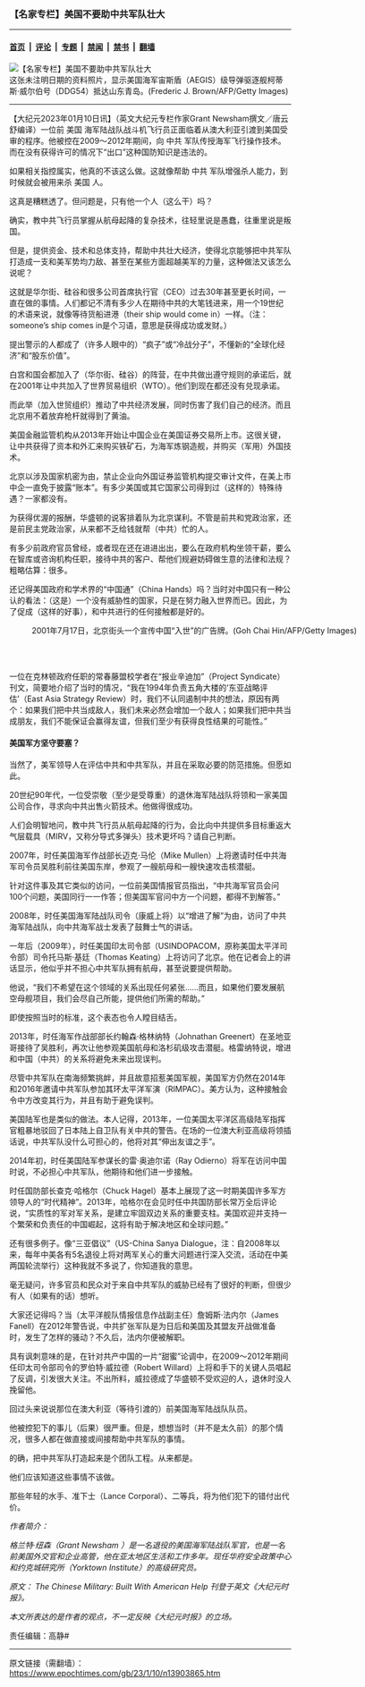 ### 【名家专栏】美国不要助中共军队壮大

---

#### [首页](../../../..?n13903865) &nbsp;|&nbsp; [评论](../../../../../epoch-comment?n13903865) &nbsp;|&nbsp; [专题](../../../../../epoch-special?n13903865) &nbsp;|&nbsp; [禁闻](../../../../../epoch-news?n13903865) &nbsp;|&nbsp; [禁书](../../../../../books?n13903865) &nbsp;|&nbsp; [翻墙](https://github.com/gfw-breaker/nogfw/blob/master/README.md?n13903865)


<div><img alt="【名家专栏】美国不要助中共军队壮大" class="attachment-djy_600_400 size-djy_600_400 wp-post-image" src="https://i.epochtimes.com/assets/uploads/2023/01/id13903918-GettyImages-553907841-1200x799-600x400.jpg"/>
<div class="caption">
 这张未注明日期的资料照片，显示美国海军宙斯盾（AEGIS）级导弹驱逐舰柯蒂斯‧威尔伯号（DDG54）抵达山东青岛。(Frederic J. Brown/AFP/Getty Images)
</div></div><hr/><div class="post_content" id="artbody" itemprop="articleBody">
 <!-- article content begin -->
 <p>
  【大纪元2023年01月10日讯】（英文大纪元专栏作家Grant Newsham撰文／唐云舒编译）一位前
  <ok href="https://www.epochtimes.com/gb/tag/%E7%BE%8E%E5%9B%BD.html">
   美国
  </ok>
  海军陆战队战斗机飞行员正面临着从澳大利亚引渡到美国受审的程序。他被控在2009～2012年期间，向
  <ok href="https://www.epochtimes.com/gb/tag/%E4%B8%AD%E5%85%B1.html">
   中共
  </ok>
  军队传授海军飞行操作技术。而在没有获得许可的情况下“出口”这种国防知识是违法的。
 </p>
 <p>
  如果相关指控属实，他真的不该这么做。这就像帮助
  <ok href="https://www.epochtimes.com/gb/tag/%E4%B8%AD%E5%85%B1.html">
   中共
  </ok>
  军队增强杀人能力，到时候就会被用来杀
  <ok href="https://www.epochtimes.com/gb/tag/%E7%BE%8E%E5%9B%BD.html">
   美国
  </ok>
  人。
 </p>
 <p>
  这真是糟糕透了。但问题是，只有他一个人（这么干）吗？
 </p>
 <p>
  确实，教中共飞行员掌握从航母起降的复杂技术，往轻里说是愚蠢，往重里说是叛国。
 </p>
 <p>
  但是，提供资金、技术和总体支持，帮助中共壮大经济，使得北京能够把中共军队打造成一支和美军势均力敌、甚至在某些方面超越美军的力量，这种做法又该怎么说呢？
 </p>
 <p>
  这就是华尔街、硅谷和很多公司首席执行官（CEO）过去30年甚至更长时间，一直在做的事情。人们都记不清有多少人在期待中共的大笔钱进来，用一个19世纪的术语来说，就像等待货船进港（their ship would come in）一样。（注：someone’s ship comes in是个习语，意思是获得成功或发财。）
 </p>
 <p>
  提出警示的人都成了（许多人眼中的）“疯子”或“冷战分子”，不懂新的“全球化经济”和“股东价值”。
 </p>
 <p>
  白宫和国会都加入了（华尔街、硅谷）的阵营，在中共做出遵守规则的承诺后，就在2001年让中共加入了世界贸易组织（WTO）。他们到现在都还没有兑现承诺。
 </p>
 <p>
  而此举（加入世贸组织）推动了中共经济发展，同时伤害了我们自己的经济。而且北京用不着放弃枪杆就得到了黄油。
 </p>
 <p>
  美国金融监管机构从2013年开始让中国企业在美国证券交易所上市。这很关键，让中共获得了资本和外汇来购买铁矿石，为海军炼钢造舰，并购买（军用）外国技术。
 </p>
 <p>
  北京以涉及国家机密为由，禁止企业向外国证券监管机构提交审计文件，在美上市中企一直免于披露“账本”。有多少美国或其它国家公司得到过（这样的）特殊待遇？一家都没有。
 </p>
 <p>
  为获得优渥的报酬，华盛顿的说客排着队为北京谋利。不管是前共和党政治家，还是前民主党政治家，从来都不乏给钱就帮（中共）忙的人。
 </p>
 <p>
  有多少前政府官员曾经，或者现在还在进进出出，要么在政府机构坐领干薪，要么在智库或咨询机构任职，接待中共的客户、帮他们规避妨碍做生意的法律和法规？粗略估算：很多。
 </p>
 <p>
  还记得美国政府和学术界的“中国通”（China Hands）吗？当时对中国只有一种公认的看法：（这是）一个没有威胁性的国家，只是在努力融入世界而已。因此，为了促成（这样的好事），和中共进行的任何接触都是好的。
 </p>
 <figure aria-describedby="caption-attachment-13903870" class="wp-caption aligncenter" id="attachment_13903870" style="width: 600px">
  <ok href="https://i.epochtimes.com/assets/uploads/2023/01/id13903870-GettyImages-wto-CHINA-entry-51343021-1200x835.jpg" target="_blank">
   <img alt="" class="size-large wp-image-13903870" src="https://i.epochtimes.com/assets/uploads/2023/01/id13903870-GettyImages-wto-CHINA-entry-51343021-1200x835-600x418.jpg"/>
  </ok>
  <br/><figcaption class="wp-caption-text" id="caption-attachment-13903870">
   2001年7月17日，北京街头一个宣传中国“入世”的广告牌。(Goh Chai Hin/AFP/Getty Images)
  </figcaption><br/>
 </figure><br/>
 <p>
  一位在克林顿政府任职的常春藤盟校学者在“报业辛迪加”（Project Syndicate）刊文，简要地介绍了当时的情况，“我在1994年负责五角大楼的‘东亚战略评估’（East Asia Strategy Review）时，我们不认同遏制中共的想法，原因有两个：如果我们把中共当成敌人，我们未来必然会增加一个敌人；如果我们把中共当成朋友，我们不能保证会赢得友谊，但我们至少有获得良性结果的可能性。”
 </p>
 <h4>
  美国军方坚守要塞？
 </h4>
 <p>
  当然了，美军领导人在评估中共和中共军队，并且在采取必要的防范措施。但愿如此。
 </p>
 <p>
  20世纪90年代，一位受崇敬（至少是受尊重）的退休海军陆战队将领和一家美国公司合作，寻求向中共出售火箭技术。他做得很成功。
 </p>
 <p>
  人们会明智地问，教中共飞行员从航母起降的行为，会比向中共提供多目标重返大气层载具（MIRV，又称分导式多弹头）技术更坏吗？请自己判断。
 </p>
 <p>
  2007年，时任美国海军作战部长迈克‧马伦（Mike Mullen）上将邀请时任中共海军司令员吴胜利前往美国东岸，参观了一艘航母和一艘快速攻击核潜艇。
 </p>
 <p>
  针对这件事及其它类似的访问，一位前美国情报官员指出，“中共海军官员会问100个问题，美国同行一一作答；但美国军官问中方一个问题，都得不到解答。”
 </p>
 <p>
  2008年，时任美国海军陆战队司令（康威上将）以“增进了解”为由，访问了中共海军陆战队，向中共海军战士发表了鼓舞士气的讲话。
 </p>
 <p>
  一年后（2009年），时任美国印太司令部（USINDOPACOM，原称美国太平洋司令部）司令托马斯‧基廷（Thomas Keating）上将访问了北京。他在记者会上的讲话显示，他似乎并不担心中共军队拥有航母，甚至说要提供帮助。
 </p>
 <p>
  他说，“我们不希望在这个领域的关系出现任何紧张……而且，如果他们要发展航空母舰项目，我们会尽自己所能，提供他们所需的帮助。”
 </p>
 <p>
  即使按照当时的标准，这个表态也令人瞠目结舌。
 </p>
 <p>
  2013年，时任海军作战部部长约翰森‧格林纳特（Johnathan Greenert）在圣地亚哥接待了吴胜利，再次让他参观美国航母和洛杉矶级攻击潜艇。格雷纳特说，增进和中国（中共）的关系将避免未来出现误判。
 </p>
 <p>
  尽管中共军队在南海频繁挑衅，并且故意招惹美国军舰，美国军方仍然在2014年和2016年邀请中共军队参加其环太平洋军演（RIMPAC）。美方认为，这种接触会令中方改变其行为，并且有助于避免误判。
 </p>
 <p>
  美国陆军也是类似的做法。本人记得，2013年，一位美国太平洋区高级陆军指挥官粗暴地驳回了日本陆上自卫队有关中共的警告。在场的一位澳大利亚高级将领插话说，中共军队没什么可担心的，他将对其“伸出友谊之手”。
 </p>
 <p>
  2014年初，时任美国陆军参谋长的雷‧奥迪尔诺（Ray Odierno）将军在访问中国时说，不必担心中共军队，他期待和他们进一步接触。
 </p>
 <p>
  时任国防部长查克‧哈格尔（Chuck Hagel）基本上展现了这一时期美国许多军方领导人的“时代精神”。2013年，哈格尔在会见时任中共国防部长常万全后评论说，“实质性的军对军关系，是建立牢固双边关系的重要支柱。美国欢迎并支持一个繁荣和负责任的中国崛起，这将有助于解决地区和全球问题。”
 </p>
 <p>
  还有很多例子。像“三亚倡议”（US-China Sanya Dialogue，注：自2008年以来，每年中美各有5名退役上将对两军关心的重大问题进行深入交流，活动在中美两国轮流举行）这种我就不多说了，你知道我的意思。
 </p>
 <p>
  毫无疑问，许多官员和民众对于来自中共军队的威胁已经有了很好的判断，但很少有人（如果有的话）想听。
 </p>
 <p>
  大家还记得吗？当（太平洋舰队情报信息作战副主任）詹姆斯‧法内尔（James Fanell）在2012年警告说，中共扩张军队是为日后和美国及其盟友开战做准备时，发生了怎样的骚动？不久后，法内尔便被解职。
 </p>
 <p>
  具有讽刺意味的是，在针对共产中国的一片“甜蜜”论调中，在2009～2012年期间任印太司令部司令的罗伯特‧威拉德（Robert Willard）上将和手下的关键人员唱起了反调，引发很大关注。不出所料，威拉德成了华盛顿不受欢迎的人，退休时没人挽留他。
 </p>
 <p>
  回过头来说说那位在澳大利亚（等待引渡的）前美国海军陆战队队员。
 </p>
 <p>
  他被控犯下的事儿（后果）很严重。但是，想想当时（并不是太久前）的那个情况，很多人都在做直接或间接帮助中共军队的事情。
 </p>
 <p>
  的确，把中共军队打造起来是个团队工程。从来都是。
 </p>
 <p>
  他们应该知道这些事情不该做。
 </p>
 <p>
  那些年轻的水手、准下士（Lance Corporal）、二等兵，将为他们犯下的错付出代价。
 </p>
 <p>
  <em>
   作者简介：
  </em>
 </p>
 <p>
  <em>
   格兰特‧纽森（Grant Newsham ）是一名退役的美国海军陆战队军官，也是一名前美国外交官和企业高管，他在亚太地区生活和工作多年。现任华府安全政策中心和约克城研究所（Yorktown Institute）的高级研究员。
  </em>
 </p>
 <p>
  <em>
   原文：
   <ok href="https://www.theepochtimes.com/the-chinese-military-built-with-american-help_4963928.html">
    The Chinese Military: Built With American Help
   </ok>
   刊登于英文《大纪元时报》。
  </em>
 </p>
 <p>
  <em>
   本文所表达的是作者的观点，不一定反映《大纪元时报》的立场。
  </em>
 </p>
 <p>
  责任编辑：高静#
 </p>
 <!-- article content end -->
 <div id="below_article_ad">
 </div>
</div>


---

原文链接（需翻墙）：https://www.epochtimes.com/gb/23/1/10/n13903865.htm